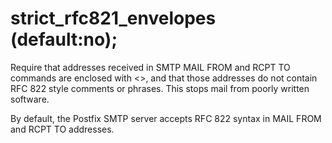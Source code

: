 # strict_rfc821_envelopes (default:no); 


Require that addresses received in SMTP MAIL FROM and RCPT TO
commands are enclosed with &lt;&gt;, and that those addresses do
not contain RFC 822 style comments or phrases.  This stops mail
from poorly written software.



By default, the Postfix SMTP server accepts RFC 822 syntax in MAIL
FROM and RCPT TO addresses.




